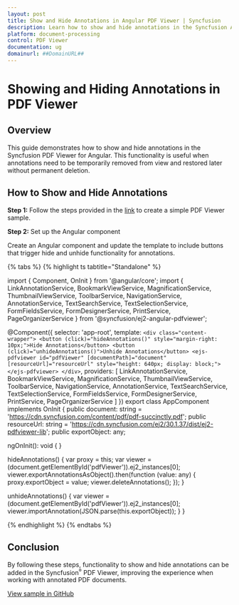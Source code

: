 ```yaml
---
layout: post
title: Show and Hide Annotations in Angular PDF Viewer | Syncfusion
description: Learn how to show and hide annotations in the Syncfusion Angular PDF Viewer component of Essential JS 2.
platform: document-processing
control: PDF Viewer
documentation: ug
domainurl: ##DomainURL##
---
```


# Showing and Hiding Annotations in PDF Viewer

## Overview

This guide demonstrates how to show and hide annotations in the Syncfusion PDF Viewer for Angular. This functionality is useful when annotations need to be temporarily removed from view and restored later without permanent deletion.

## How to Show and Hide Annotations

**Step 1:** Follow the steps provided in the [link](https://help.syncfusion.com/document-processing/pdf/pdf-viewer/angular/getting-started) to create a simple PDF Viewer sample.

**Step 2:** Set up the Angular component

Create an Angular component and update the template to include buttons that trigger hide and unhide functionality for annotations.

{% tabs %}
{% highlight ts tabtitle="Standalone" %}

import { Component, OnInit } from '@angular/core';
import {
  LinkAnnotationService,
  BookmarkViewService,
  MagnificationService,
  ThumbnailViewService,
  ToolbarService,
  NavigationService,
  AnnotationService,
  TextSearchService,
  TextSelectionService,
  FormFieldsService,
  FormDesignerService,
  PrintService,
  PageOrganizerService
} from '@syncfusion/ej2-angular-pdfviewer';

@Component({
  selector: 'app-root',
  template: `
    <div class="content-wrapper">
      <button (click)="hideAnnotations()" style="margin-right: 10px;">Hide Annotations</button>
      <button (click)="unhideAnnotations()">Unhide Annotations</button>
      <ejs-pdfviewer
        id="pdfViewer"
        [documentPath]="document"
        [resourceUrl]="resourceUrl"
        style="height: 640px; display: block;">
      </ejs-pdfviewer>
    </div>
  `,
  providers: [
    LinkAnnotationService,
    BookmarkViewService,
    MagnificationService,
    ThumbnailViewService,
    ToolbarService,
    NavigationService,
    AnnotationService,
    TextSearchService,
    TextSelectionService,
    FormFieldsService,
    FormDesignerService,
    PrintService,
    PageOrganizerService
  ]
})
export class AppComponent implements OnInit {
  public document: string = 'https://cdn.syncfusion.com/content/pdf/pdf-succinctly.pdf';
  public resourceUrl: string = 'https://cdn.syncfusion.com/ej2/30.1.37/dist/ej2-pdfviewer-lib';
  public exportObject: any;

  ngOnInit(): void { }

  hideAnnotations() {
    var proxy = this;
    var viewer = (<any>document.getElementById('pdfViewer')).ej2_instances[0];
    viewer.exportAnnotationsAsObject().then(function (value: any) {
      proxy.exportObject = value;
      viewer.deleteAnnotations();
    });
  }

  unhideAnnotations() {
    var viewer = (<any>document.getElementById('pdfViewer')).ej2_instances[0];
    viewer.importAnnotation(JSON.parse(this.exportObject));
  }
}

{% endhighlight %}
{% endtabs %}

## Conclusion

By following these steps, functionality to show and hide annotations can be added in the Syncfusion<sup style="font-size:70%">&reg;</sup> PDF Viewer, improving the experience when working with annotated PDF documents.

[View sample in GitHub](https://github.com/SyncfusionExamples/angular-pdf-viewer-examples/tree/master/How%20to/Show%20and%20Hide%20Annotations)